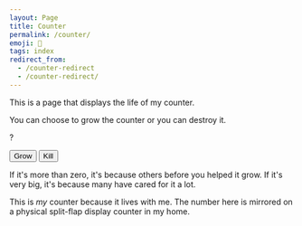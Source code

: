 ```yaml
---
layout: Page
title: Counter
permalink: /counter/
emoji: 🍃
tags: index
redirect_from:
  - /counter-redirect
  - /counter-redirect/
---
```


This is a page that displays the life of my counter.

You can choose to grow the counter or you can destroy it.

<div id="counter">?</div>

<button id="grow">Grow</button>
<button id="kill">Kill</button>

If it's more than zero, it's because others before you helped it grow. If it's very big, it's because many have cared for it a lot.

This is *my* counter because it lives with me. The number here is mirrored on a physical split-flap display counter in my home.

<script async src="/assets/js/counter.js"></script>
